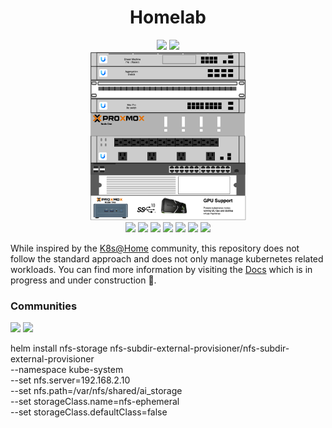 <div align="center">
  <h1>Homelab</h1>
  <img src="https://github.com/teaglebuilt/homelab/actions/workflows/release.yaml/badge.svg">
  <img src="https://badgen.net/badge/UniFi/USW Agg,UAP,USW Max Pro,UDM Pro?list=|&icon=https://docs.golift.io/svg/ubiquiti_color.svg&color=0099ee">
</div>

<div align="center">
  <img src="https://github.com/teaglebuilt/homelab/blob/main/docs/static/img/homelabrack.png" style="width:250px;"/>
</div>

<div align="center">
  <img src="https://img.shields.io/badge/Proxmox-E57000?style=for-the-badge&logo=proxmox&logoColor=white" />
  <img src="https://img.shields.io/badge/NVIDIA-GTX4070-76B900?style=for-the-badge&logo=nvidia&logoColor=white" />
  <img src="https://img.shields.io/badge/Intel%20Core_i9_10th-0071C5?style=for-the-badge&logo=intel&logoColor=white" />
  <img src="https://img.shields.io/badge/Argo%20CD-1e0b3e?style=for-the-badge&logo=argo&logoColor=#d16044" />
  <img src="https://img.shields.io/badge/Raspberry%20Pi-A22846?style=for-the-badge&logo=Raspberry%20Pi&logoColor=white" />
  <img src="https://img.shields.io/badge/Wireshark-1679A7?style=for-the-badge&logo=Wireshark&logoColor=white" />
  <img src="https://img.shields.io/badge/Portainer-13BEF9?style=for-the-badge&logo=portainer&logoColor=white" />
</div>

While inspired by the [K8s@Home](https://k8s-at-home.com/) community, this repository does not follow the standard approach and does not only manage kubernetes related workloads.
You can find more information by visiting the [Docs](https://teaglebuilt.github.io/homelab/) which is in progress and under construction 🚧.

### Communities

<img src="https://discordapp.com/api/guilds/673534664354430999/widget.png?style=banner2">
<img src="https://discordapp.com/api/guilds/969093165669830727/widget.png?style=banner2">


helm install nfs-storage nfs-subdir-external-provisioner/nfs-subdir-external-provisioner \
  --namespace kube-system \
  --set nfs.server=192.168.2.10 \
  --set nfs.path=/var/nfs/shared/ai_storage \
  --set storageClass.name=nfs-ephemeral \
  --set storageClass.defaultClass=false
